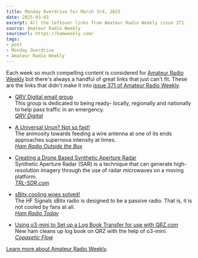 ```yaml
---
title: Monday Overdrive for March 3rd, 2025
date: 2025-03-03
excerpt: All the leftover links from Amateur Radio Weekly issue 371. 
source: Amateur Radio Weekly
sourceurl: https://hamweekly.com/
tags:
- post
- Monday Overdrive
- Amateur Radio Weekly
---
```

Each week so much compelling content is considered for [Amateur Radio Weekly](https://hamweekly.com/) but there's always a handful of great links that just can't fit. These are the links that didn't make it into [issue 371 of Amateur Radio Weekly](https://hamweekly.com/archive/issues/amateur-radio-weekly-issue-371.html).

- [QRV Digital email group](https://groups.io/g/QRV-Digital/)   
This group is dedicated to being ready- locally, regionally and nationally to help pass traffic in an emergency.   
*[QRV Digital ](https://groups.io/g/QRV-Digital/)*

- [A Universal Unun? Not so fast!](https://hamradiooutsidethebox.ca/2025/02/28/a-universal-unun-not-so-fast/)   
The animosity towards feeding a wire antenna at one of its ends approaches supernova intensity at times.   
*[Ham Radio Outside the Box](https://hamradiooutsidethebox.ca/)*

- [Creating a Drone Based Synthetic Aperture Radar](https://www.rtl-sdr.com/creating-a-drone-based-synthetic-aperture-radar/)   
Synthetic Aperture Radar (SAR) is a technique that can generate high-resolution imagery through the use of radar microwaves on a moving platform.   
*[TRL-SDR.com](https://www.rtl-sdr.com/)*

- [sBitx cooling woes solved!](https://www.hamradiotoday.org/blog/sbitx-cooling-woes-solved)   
The HF Signals sBitx radio is designed to be a passive radio. That is, it is not cooled by fans at all.   
*[Ham Radio Today](https://www.hamradiotoday.org/)*

- [Using o3-mini to Set up a Log Book Transfer for use with QRZ.com](https://copaseticflow.blogspot.com/2025/02/using-o3-mini-to-set-up-log-book.html)   
New ham cleans up log book on QRZ with the help of o3-mini.   
*[Copasetic Flow](https://copaseticflow.blogspot.com/)*

[Learn more about Amateur Radio Weekly](https://hamweekly.com/).